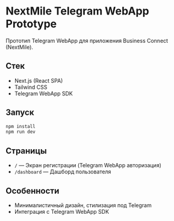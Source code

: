 # NextMile Telegram WebApp Prototype

Прототип Telegram WebApp для приложения Business Connect (NextMile).

## Стек
- Next.js (React SPA)
- Tailwind CSS
- Telegram WebApp SDK

## Запуск
```bash
npm install
npm run dev
```

## Страницы
- `/` — Экран регистрации (Telegram WebApp авторизация)
- `/dashboard` — Дашборд пользователя

## Особенности
- Минималистичный дизайн, стилизация под Telegram
- Интеграция с Telegram WebApp SDK 